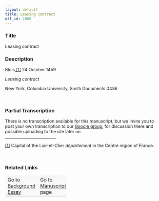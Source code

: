 ```yaml
---  
layout: default  
title: Leasing contract  
utl_id: 2068
---
```


### Title

Leasing contract


### Description

<p>Blois,<a href="#_ftn1" name="_ftnref1" title="" id="_ftnref1">[1]</a> 24 October 1459</p>
<p><em>Leasing contract</em></p>
<p>New York, Columbia University, Smith Documents 0436</p>
<p> </p>


### Partial Transcription

<p>There is no transcription available for this manuscript, but we invite you to post your own transcription to our <a href="https://paleography.library.utoronto.ca/content/group-work">Google group</a>, for discussion there and possible uploading to the site later on.</p>
<div>
<hr align="left" size="1" width="33%" /><div id="ftn1">
<a href="#_ftnref1" name="_ftn1" title="" id="_ftn1">[1]</a> Capital of the Loir-et-Cher <em>département </em>in the Centre region of France.
</div>
</div>
<p> </p>


### Related Links

<table border="0.5" cellpadding="1" cellspacing="1" style="width: 200px; background-color:#F8F8F8;">
    <tbody style="border-color:#ccc">
        <tr style="border-color:#ccc">
            <td>Go to <a href="https://centerfordigitalhumanities.github.io/Newberry-French-paleography/_background_essay/2068" target="_blank">Background Essay</a></td>
            <td>Go to <a href="https://centerfordigitalhumanities.github.io/Newberry-French-paleography/www/record.html?id=2068" target="_blank">Manuscript</a> page</td>
        </tr>
    </tbody>
</table>